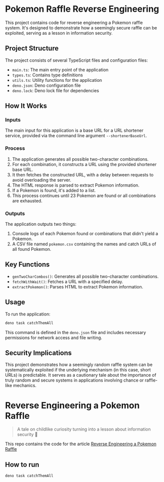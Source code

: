 # Pokemon Raffle Reverse Engineering

This project contains code for reverse engineering a Pokemon raffle system. It's designed to demonstrate how a seemingly secure raffle can be exploited, serving as a lesson in information security.

## Project Structure

The project consists of several TypeScript files and configuration files:

- `main.ts`: The main entry point of the application
- `types.ts`: Contains type definitions
- `utils.ts`: Utility functions for the application
- `deno.json`: Deno configuration file
- `deno.lock`: Deno lock file for dependencies

## How It Works

### Inputs

The main input for this application is a base URL for a URL shortener service, provided via the command line argument `--shortenerBaseUrl`.

### Process

1. The application generates all possible two-character combinations.
2. For each combination, it constructs a URL using the provided shortener base URL.
3. It then fetches the constructed URL, with a delay between requests to avoid overloading the server.
4. The HTML response is parsed to extract Pokemon information.
5. If a Pokemon is found, it's added to a list.
6. This process continues until 23 Pokemon are found or all combinations are exhausted.

### Outputs

The application outputs two things:

1. Console logs of each Pokemon found or combinations that didn't yield a Pokemon.
2. A CSV file named `pokemon.csv` containing the names and catch URLs of all found Pokemon.

## Key Functions

- `genTwoCharCombos()`: Generates all possible two-character combinations.
- `fetchWithWait()`: Fetches a URL with a specified delay.
- `extractPokemon()`: Parses HTML to extract Pokemon information.

## Usage

To run the application:

```sh
deno task catchThemAll
```

This command is defined in the `deno.json` file and includes necessary permissions for network access and file writing.

## Security Implications

This project demonstrates how a seemingly random raffle system can be systematically exploited if the underlying mechanism (in this case, short URLs) is predictable. It serves as a cautionary tale about the importance of truly random and secure systems in applications involving chance or raffle-like mechanics.



# Reverse Engineering a Pokemon Raffle

>  A tale on childlike curiosity turning into a lesson about information security 🔐

This repo contains the code for the article [Reverse Engineering a Pokemon Raffle]()

## How to run

```sh
deno task catchThemAll
```
